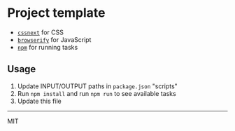 # Project template

- [`cssnext`](http://cssnext.io/) for CSS
- [`browserify`](http://browserify.org/) for JavaScript
- [`npm`](http://blog.keithcirkel.co.uk/how-to-use-npm-as-a-build-tool/) for running tasks

## Usage

1. Update INPUT/OUTPUT paths in `package.json` "scripts"
2. Run `npm install` and run `npm run` to see available tasks
3. Update this file

---

MIT
